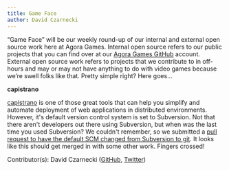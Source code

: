 ```yaml
---
title: Game Face
author: David Czarnecki
---
```

“Game Face” will be our weekly round-up of our internal and external open source work here at Agora Games. Internal open source refers to our public projects that you can find over at our [Agora Games GitHub](https://github.com/agoragames/) account. External open source work refers to projects that we contribute to in off-hours and may or may not have anything to do with video games because we’re swell folks like that. Pretty simple right? Here goes…

 **capistrano**

 [capistrano](https://github.com/capistrano/capistrano) is one of those great tools that can help you simplify and automate deployment of web applications in distributed environments. However, it's default version control system is set to Subversion. Not that there aren't developers out there using Subversion, but when was the last time you used Subversion? We couldn't remember, so we submitted a [pull request to have the default SCM changed from Subversion to git](https://github.com/capistrano/capistrano/pull/218). It looks like this should get merged in with some other work. Fingers crossed!

 Contributor(s): David Czarnecki ([GitHub](https://github.com/czarneckid/), [Twitter](https://twitter.com/#%21/czarneckid))
